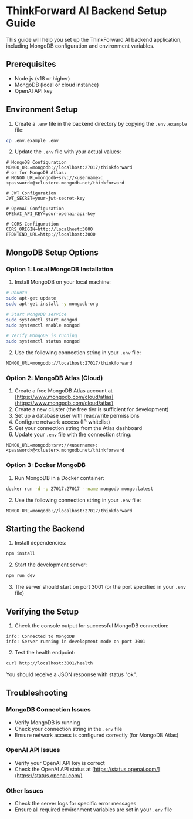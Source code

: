 # ThinkForward AI Backend Setup Guide

This guide will help you set up the ThinkForward AI backend application, including MongoDB configuration and environment variables.

## Prerequisites

- Node.js (v18 or higher)
- MongoDB (local or cloud instance)
- OpenAI API key

## Environment Setup

1. Create a `.env` file in the backend directory by copying the `.env.example` file:

```bash
cp .env.example .env
```

2. Update the `.env` file with your actual values:

```
# MongoDB Configuration
MONGO_URL=mongodb://localhost:27017/thinkforward
# or for MongoDB Atlas:
# MONGO_URL=mongodb+srv://<username>:<password>@<cluster>.mongodb.net/thinkforward

# JWT Configuration
JWT_SECRET=your-jwt-secret-key

# OpenAI Configuration
OPENAI_API_KEY=your-openai-api-key

# CORS Configuration
CORS_ORIGIN=http://localhost:3000
FRONTEND_URL=http://localhost:3000
```

## MongoDB Setup Options

### Option 1: Local MongoDB Installation

1. Install MongoDB on your local machine:

```bash
# Ubuntu
sudo apt-get update
sudo apt-get install -y mongodb-org

# Start MongoDB service
sudo systemctl start mongod
sudo systemctl enable mongod

# Verify MongoDB is running
sudo systemctl status mongod
```

2. Use the following connection string in your `.env` file:

```
MONGO_URL=mongodb://localhost:27017/thinkforward
```

### Option 2: MongoDB Atlas (Cloud)

1. Create a free MongoDB Atlas account at [https://www.mongodb.com/cloud/atlas](https://www.mongodb.com/cloud/atlas)
2. Create a new cluster (the free tier is sufficient for development)
3. Set up a database user with read/write permissions
4. Configure network access (IP whitelist)
5. Get your connection string from the Atlas dashboard
6. Update your `.env` file with the connection string:

```
MONGO_URL=mongodb+srv://<username>:<password>@<cluster>.mongodb.net/thinkforward
```

### Option 3: Docker MongoDB

1. Run MongoDB in a Docker container:

```bash
docker run -d -p 27017:27017 --name mongodb mongo:latest
```

2. Use the following connection string in your `.env` file:

```
MONGO_URL=mongodb://localhost:27017/thinkforward
```

## Starting the Backend

1. Install dependencies:

```bash
npm install
```

2. Start the development server:

```bash
npm run dev
```

3. The server should start on port 3001 (or the port specified in your `.env` file)

## Verifying the Setup

1. Check the console output for successful MongoDB connection:

```
info: Connected to MongoDB
info: Server running in development mode on port 3001
```

2. Test the health endpoint:

```bash
curl http://localhost:3001/health
```

You should receive a JSON response with status "ok".

## Troubleshooting

### MongoDB Connection Issues

- Verify MongoDB is running
- Check your connection string in the `.env` file
- Ensure network access is configured correctly (for MongoDB Atlas)

### OpenAI API Issues

- Verify your OpenAI API key is correct
- Check the OpenAI API status at [https://status.openai.com/](https://status.openai.com/)

### Other Issues

- Check the server logs for specific error messages
- Ensure all required environment variables are set in your `.env` file
